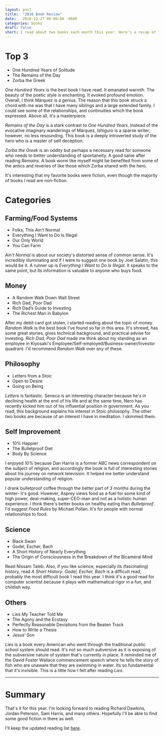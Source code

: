 ```yaml
---
layout: post
title:  "2016 Book Review"
date:   2016-12-27 06:00:00 -0600
categories: books
draft: false
short: I read about two books each month this year. Here's a recap of the books I enjoyed or found the most useful.
---
```


# Top 3

* One Hundred Years of Solitude
* The Remains of the Day
* Zorba the Greek

*One Hundred Years* is the best book I have read. It emanated warmth. The beauty of the poetic style is enchanting. It evoked profound emotion. Overall, I think Márquez is a genius. The reason that this book struck a chord with me was that I have many siblings and a large extended family. I could see some of the relationships, and continuities which the book expressed. Above all, it's a masterpiece.

*Remains of the Day* is a stark contrast to *One Hundred Years*. Instead of the evocative imaginary wanderings of Márquez, Ishiguro is a sparse writer; however, no less resounding. This book is a deeply introverted study of the hero who is a master of self deception.

*Zorba the Greek* is an oddity but perhaps a necessary read for someone who needs to better understanding of spontaneity. A good salve after reading *Remains*. A book worm like myself might be benefited from some of the antics and reveries of like those which Zorba shared with the hero.

It's interesting that my favorite books were fiction, even though the majority of books I read are non-fiction.

# Categories

## Farming/Food Systems

* Folks, This Ain’t Normal
* Everything I Want to Do Is Illegal
* Our Only World
* You Can Farm

*Ain't Normal* is about our society's distorted sense of common sense. It's incredibly illuminating and if I were to suggest one book by Joel Salatin, this would be it. A runner up is *Everything I Want to Do Is Illegal*. It speaks to the same point, but its information is valuable to anyone who buys food.

## Money

* A Random Walk Down Wall Street
* Rich Dad, Poor Dad
* Rich Dad’s Guide to Investing
* The Richest Man in Babylon

After my debit card got stolen, I started reading about the topic of money. *Random Walk* is the best book I've found so far in this area. It's shrewd, has some great stories, gives technical background, and practical advise for investing. *Rich Dad, Poor Dad* made me think about my standing as an employee in Kiyosaki's Employee/Self-employed/Business-owner/Investor quadrant. I'd recommend *Random Walk* over any of these.

## Philosophy

* Letters from a Stoic
* Open to Desire
* Going on Being

*Letters* is fantastic. Seneca is an interesting character because he's in declining health at the end of his life and at the same time, Nero has recently kicked him out of his influential position in government. As you read, this background explains his interest in Stoic philosophy. 
The other two books are because of an interest I have in meditation. I skimmed them.

## Self Improvement

* 10% Happier
* The Bulletproof Diet
* Body By Science

I enjoyed *10%* because Dan Harris is a former ABC news correspondent on the subject of religion, and accordingly the book is full of interesting stories about his journey on network television. It helped me better understand popular understanding of religion. 

I drank bulletproof coffee through the better part of 3 months during the winter- it's good. However, Asprey views food as a fuel for some kind of high power, deal-making, super-CEO-man and not as a holistic human experience. I think there's better books on healthy eating than *Bulletproof*. I'd suggest *Food Rules* by Michael Pollan. It's for people with normal relationships to food.

## Science

* Black Swan
* Godel, Escher, Bach
* A Short History of Nearly Everything
* The Origin of Consciousness in the Breakdown of the Bicameral Mind

Read Nissam Taleb. Also, if you like science, especially its (fascinating) history, read *A Short History*. *Godel, Escher, Bach* is a difficult read, probably the most difficult book I read this year. I think it's a good read for computer scientist because it plays with mathematical rigor in a fun, and childish way.

## Others 

* Lies My Teacher Told Me
* The Agony and the Ecstasy
* Perfectly Reasonable Deviations from the Beaten Track
* How to Write a Thesis
* Jesus’ Son

*Lies* is a book every American who went through the traditional public school system should read. It's not so much subversive as it is exposing of the subversive nature of system that's currently in place. It reminded me of the David Foster Wallace commencement speech where he tells the story of fish who are unaware that they are swimming in water. Its so fundamental that it's invisible. This is a little how I felt after reading *Lies*.

______
# Summary

That's it for this year. I'm looking forward to reading Richard Dawkins, Jordan Peterson, Sam Harris, and many others. Hopefully I'll be able to find some good fiction in there as well.

I'll keep the updated reading list [here](/reading).
